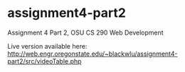 # assignment4-part2
Assignment 4 Part 2, OSU CS 290 Web Development

Live version available here: http://web.engr.oregonstate.edu/~blackwlu/assignment4-part2/src/videoTable.php
